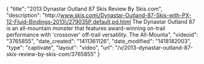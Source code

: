 {
    "title": "2013 Dynastar Outland 87 Skis Review By Skis.com",
    "description": "http:\/\/www.skis.com\/Dynastar-Outland-87-Skis-with-PX-12-Fluid-Bindings-2013\/279035P,default,pd.html  The Dynastar Outland 87 is an all-mountain monster that features award-winning on-trail performance with 'crossover' off-trail versatility. The All-Mounta",
    "videoid": "3765855",
    "date_created": "1411361126",
    "date_modified": "1418182003",
    "type": "captivate",
    "layout": "video",
    "url": "\/v\/2013-dynastar-outland-87-skis-review-by-skis-com\/3765855"
}